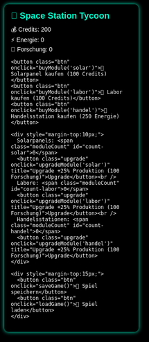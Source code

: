 <!DOCTYPE html>
<html lang="de">
<head>
  <meta charset="UTF-8" />
  <meta name="viewport" content="width=device-width, initial-scale=1" />
  <title>Space Station Tycoon.io</title>
  <style>
    html, body {
      margin: 0; padding: 0; overflow: hidden;
      font-family: Arial, sans-serif;
      background: #000;
      color: white;
    }
    canvas {
      display: block;
      background: linear-gradient(to bottom, #000010, #001130);
    }
    .ui {
      position: absolute;
      top: 10px; left: 10px;
      background: rgba(0,0,0,0.75);
      padding: 15px;
      border-radius: 10px;
      box-shadow: 0 0 10px #00ffcc;
      z-index: 10;
      width: 280px;
      user-select: none;
    }
    .ui h1 {
      color: #00ffcc;
      font-size: 20px;
      margin: 0 0 10px 0;
    }
    .btn {
      display: block;
      margin: 5px 0;
      padding: 8px;
      background: #111;
      border: 1px solid #00ffcc;
      border-radius: 6px;
      color: white;
      cursor: pointer;
      transition: 0.3s;
      user-select: none;
    }
    .btn:hover {
      background: #00ffcc;
      color: #000;
    }
    .stats {
      margin-bottom: 10px;
      font-size: 14px;
    }
    .moduleCount {
      font-weight: bold;
      color: #00ffcc;
    }
    .upgrade {
      font-size: 12px;
      margin-left: 8px;
      padding: 3px 6px;
      border: 1px solid #00ffcc;
      border-radius: 4px;
      background: transparent;
      cursor: pointer;
      color: #00ffcc;
      user-select: none;
      transition: 0.3s;
    }
    .upgrade:hover {
      background: #00ffcc;
      color: #000;
    }
  </style>
</head>
<body>
  <canvas id="gameCanvas"></canvas>

  <div class="ui" role="region" aria-label="Spielsteuerung und Ressourcen">
    <h1>🚀 Space Station Tycoon</h1>
    <div class="stats" aria-live="polite" aria-atomic="true">
      💰 Credits: <span id="credits">200</span><br />
      ⚡ Energie: <span id="energy">0</span><br />
      🔬 Forschung: <span id="research">0</span>
    </div>

    <button class="btn" onclick="buyModule('solar')">🔋 Solarpanel kaufen (100 Credits)</button>
    <button class="btn" onclick="buyModule('labor')">🧪 Labor kaufen (100 Credits)</button>
    <button class="btn" onclick="buyModule('handel')">🏪 Handelsstation kaufen (250 Energie)</button>

    <div style="margin-top:10px;">
      Solarpanels: <span class="moduleCount" id="count-solar">0</span>
      <button class="upgrade" onclick="upgradeModule('solar')" title="Upgrade +25% Produktion (100 Forschung)">Upgrade</button><br />
      Labore: <span class="moduleCount" id="count-labor">0</span>
      <button class="upgrade" onclick="upgradeModule('labor')" title="Upgrade +25% Produktion (100 Forschung)">Upgrade</button><br />
      Handelsstationen: <span class="moduleCount" id="count-handel">0</span>
      <button class="upgrade" onclick="upgradeModule('handel')" title="Upgrade +25% Produktion (100 Forschung)">Upgrade</button>
    </div>

    <div style="margin-top:15px;">
      <button class="btn" onclick="saveGame()">💾 Spiel speichern</button>
      <button class="btn" onclick="loadGame()">📂 Spiel laden</button>
    </div>
  </div>

  <script>
    const canvas = document.getElementById('gameCanvas');
    const ctx = canvas.getContext('2d');
    let width, height;

    function resizeCanvas() {
      width = window.innerWidth;
      height = window.innerHeight;
      canvas.width = width;
      canvas.height = height;
    }
    window.addEventListener('resize', resizeCanvas);
    resizeCanvas();

    // Ressourcen
    let credits = 200;
    let energy = 0;
    let research = 0;

    // Module zählen
    let solarPanels = 0;
    let labore = 0;
    let handelsstationen = 0;

    // Upgrade-Level (1 = 100%)
    let solarUpgrade = 1;
    let laborUpgrade = 1;
    let handelUpgrade = 1;

    // Spieler (für Plattform)
    const player = {
      x: 0,
      y: 0,
      width: 40,
      height: 60,
      color: '#00ffcc',
      dx: 0,
      dy: 0,
      onGround: false,
    };

    const platform = {
      y: 400,
      height: 50,
      color: '#444',
    };

    const keys = {};
    document.addEventListener('keydown', e => keys[e.key.toLowerCase()] = true);
    document.addEventListener('keyup', e => keys[e.key.toLowerCase()] = false);

    function resetPlayer() {
      player.x = 0;
      player.y = platform.y - player.height;
      player.dx = 0;
      player.dy = 0;
      player.onGround = true;
    }

    function update() {
      // Steuerung
      if (keys['a']) player.dx = -2;
      else if (keys['d']) player.dx = 2;
      else player.dx = 0;

      if (keys['w'] && player.onGround) {
        player.dy = -8;
        player.onGround = false;
      }

      player.x += player.dx;
      player.dy += 0.4; // Gravitation
      player.y += player.dy;

      // Plattform-Kollision
      if (player.y + player.height >= platform.y) {
        player.y = platform.y - player.height;
        player.dy = 0;
        player.onGround = true;
      }

      ctx.clearRect(0, 0, width, height);
      const screenX = width / 2 - player.width / 2;

      // Plattform
      ctx.fillStyle = platform.color;
      ctx.fillRect(0, platform.y, width, platform.height);

      // Module als Rechtecke oberhalb Plattform, horizontal zentriert
      function drawModules(count, yOffset, color) {
        ctx.fillStyle = color;
        for (let i = 0; i < count; i++) {
          const mX = screenX + (i - Math.floor(count / 2)) * 60;
          ctx.fillRect(mX, platform.y - yOffset, 40, 40);
        }
      }
      drawModules(solarPanels, 40, '#00ffcc');
      drawModules(labore, 90, '#ffcc00');
      drawModules(handelsstationen, 140, '#cc00ff');

      // Spieler zeichnen
      ctx.fillStyle = player.color;
      ctx.fillRect(screenX, player.y, player.width, player.height);

      requestAnimationFrame(update);
    }

    function addResources() {
      energy += solarPanels * 5 * solarUpgrade;
      research += labore * 5 * laborUpgrade;
      credits += handelsstationen * 10 * handelUpgrade;
      updateUI();
    }

    function updateUI() {
      document.getElementById('credits').innerText = Math.floor(credits);
      document.getElementById('energy').innerText = Math.floor(energy);
      document.getElementById('research').innerText = Math.floor(research);
      document.getElementById('count-solar').innerText = solarPanels;
      document.getElementById('count-labor').innerText = labore;
      document.getElementById('count-handel').innerText = handelsstationen;
    }

    // Soundeffekt beim Kauf (einfacher Klickton)
    const clickSound = new Audio();
    clickSound.src = "data:audio/wav;base64,UklGRiQAAABXQVZFZm10IBAAAAABAAEAQB8AAIA+AAACABAAZGF0YQAAAAA="; 
    // minimaler leerer Sound, kann durch eigenen Sound ersetzt werden

    function buyModule(type) {
      if(type === 'solar') {
        if(credits >= 100) {
          credits -= 100;
          solarPanels++;
          clickSound.play();
          updateUI();
        } else alert('Nicht genug Credits für Solarpanel!');
      }
      else if(type === 'labor') {
        if(credits >= 100) {
          credits -= 100;
          labore++;
          clickSound.play();
          updateUI();
        } else alert('Nicht genug Credits für Labor!');
      }
      else if(type === 'handel') {
        if(energy >= 250) {
          energy -= 250;
          handelsstationen++;
          clickSound.play();
          updateUI();
        } else alert('Nicht genug Energie für Handelsstation!');
      }
    }

    function upgradeModule(type) {
      const upgradeCost = 100;
      if(research < upgradeCost) {
        alert('Nicht genug Forschung für Upgrade!');
        return;
      }
      research -= upgradeCost;
      if(type === 'solar') {
        solarUpgrade *= 1.25;
      } else if(type === 'labor') {
        laborUpgrade *= 1.25;
      } else if(type === 'handel') {
        handelUpgrade *= 1.25;
      }
      updateUI();
    }

    // Speicher-Funktionen
    function saveGame() {
      const saveData = {
        credits, energy, research,
        solarPanels, labore, handelsstationen,
        solarUpgrade, laborUpgrade, handelUpgrade,
        playerX: player.x,
        playerY: player.y
      };
      localStorage.setItem('spaceTycoonSave', JSON.stringify(saveData));
      alert('Spiel gespeichert!');
    }

    function loadGame() {
      const saveStr = localStorage.getItem('spaceTycoonSave');
      if(!saveStr) {
        alert('Kein Spielstand gefunden!');
        return;
      }
      const saveData = JSON.parse(saveStr);
      credits = saveData.credits || 0;
      energy = saveData.energy || 0;
      research = saveData.research || 0;
      solarPanels = saveData.solarPanels || 0;
      labore = saveData.labore || 0;
      handelsstationen = saveData.handelsstationen || 0;
      solarUpgrade = saveData.solarUpgrade || 1;
      laborUpgrade = saveData.laborUpgrade || 1;
      handelUpgrade = saveData.handelUpgrade || 1;
      player.x = saveData.playerX || 0;
      player.y = saveData.playerY || platform.y - player.height;
      updateUI();
      alert('Spiel geladen!');
    }

    resetPlayer();
    update();
    updateUI();
    setInterval(addResources, 1000);
  </script>
</body>
</html>
